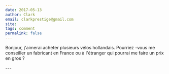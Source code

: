 ```yaml
---
date: 2017-05-13
author: Clark
email: clarkprestige@gmail.com
site: 
tags: comment
permalink: false
---
```


<p>Bonjour, j'aimerai acheter plusieurs vélos hollandais. Pourriez -vous me conseiller un fabricant en France ou à l'étranger qui pourrai me faire un prix en gros ?</p>
---